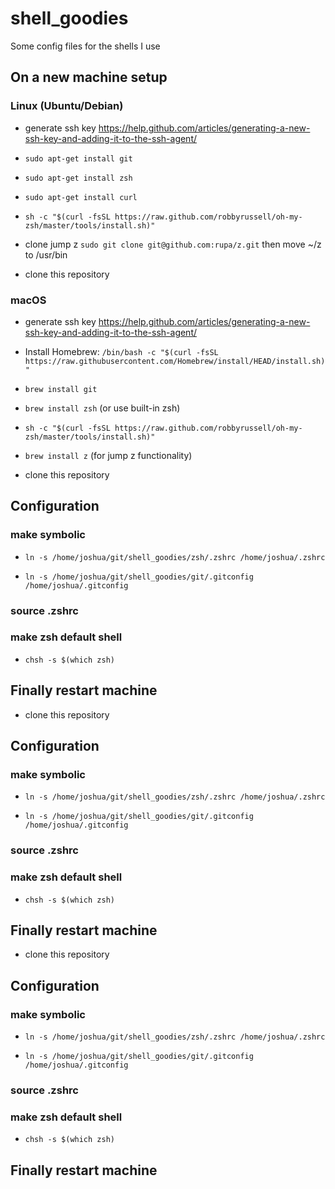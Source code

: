 # shell_goodies
Some config files for the shells I use 

## On a new machine setup

### Linux (Ubuntu/Debian)
* generate ssh key https://help.github.com/articles/generating-a-new-ssh-key-and-adding-it-to-the-ssh-agent/

* `sudo apt-get install git`
* `sudo apt-get install zsh`
* `sudo apt-get install curl`
* `sh -c "$(curl -fsSL https://raw.github.com/robbyrussell/oh-my-zsh/master/tools/install.sh)"`

* clone jump z `sudo git clone git@github.com:rupa/z.git` then move ~/z to /usr/bin 

* clone this repository

### macOS
* generate ssh key https://help.github.com/articles/generating-a-new-ssh-key-and-adding-it-to-the-ssh-agent/

* Install Homebrew: `/bin/bash -c "$(curl -fsSL https://raw.githubusercontent.com/Homebrew/install/HEAD/install.sh)"`
* `brew install git`
* `brew install zsh` (or use built-in zsh)
* `sh -c "$(curl -fsSL https://raw.github.com/robbyrussell/oh-my-zsh/master/tools/install.sh)"`

* `brew install z` (for jump z functionality)

* clone this repository

## Configuration

### make symbolic
* `ln -s /home/joshua/git/shell_goodies/zsh/.zshrc /home/joshua/.zshrc`

* `ln -s /home/joshua/git/shell_goodies/git/.gitconfig /home/joshua/.gitconfig`

### source .zshrc

### make zsh default shell
* `chsh -s $(which zsh)`

## Finally restart machine

* clone this repository

## Configuration

### make symbolic
* `ln -s /home/joshua/git/shell_goodies/zsh/.zshrc /home/joshua/.zshrc`

* `ln -s /home/joshua/git/shell_goodies/git/.gitconfig /home/joshua/.gitconfig`

### source .zshrc

### make zsh default shell
* `chsh -s $(which zsh)`

## Finally restart machine

* clone this repository

## Configuration

### make symbolic
* `ln -s /home/joshua/git/shell_goodies/zsh/.zshrc /home/joshua/.zshrc`

* `ln -s /home/joshua/git/shell_goodies/git/.gitconfig /home/joshua/.gitconfig`

### source .zshrc

### make zsh default shell
* `chsh -s $(which zsh)`

## Finally restart machine
